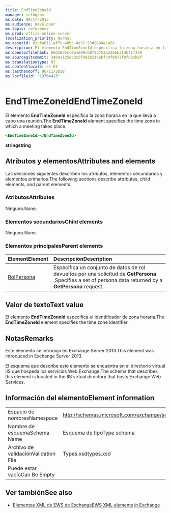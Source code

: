 ```yaml
---
title: EndTimeZoneId
manager: sethgros
ms.date: 09/17/2015
ms.audience: Developer
ms.topic: reference
ms.prod: office-online-server
localization_priority: Normal
ms.assetid: 02cf4611-affc-48bc-8e37-53d8694eca58
description: El elemento EndTimeZoneId especifica la zona horaria en la que lleva a cabo una reunión.
ms.openlocfilehash: 60d28d5ccea1e99cb8f95f52a22b6ba14bf1f349
ms.sourcegitcommit: 34041125dc8c5f993b21cebfc4f8b72f0fd2cb6f
ms.translationtype: MT
ms.contentlocale: es-ES
ms.lasthandoff: 06/11/2018
ms.locfileid: "19764413"
---
```

# <a name="endtimezoneid"></a><span data-ttu-id="d0eff-103">EndTimeZoneId</span><span class="sxs-lookup"><span data-stu-id="d0eff-103">EndTimeZoneId</span></span>

<span data-ttu-id="d0eff-104">El elemento **EndTimeZoneId** especifica la zona horaria en la que lleva a cabo una reunión.</span><span class="sxs-lookup"><span data-stu-id="d0eff-104">The **EndTimeZoneId** element specifies the time zone in which a meeting takes place.</span></span> 
  
```XML
<EndTimeZoneId></EndTimeZoneId>
```

 <span data-ttu-id="d0eff-105">**string**</span><span class="sxs-lookup"><span data-stu-id="d0eff-105">**string**</span></span>
## <a name="attributes-and-elements"></a><span data-ttu-id="d0eff-106">Atributos y elementos</span><span class="sxs-lookup"><span data-stu-id="d0eff-106">Attributes and elements</span></span>

<span data-ttu-id="d0eff-107">Las secciones siguientes describen los atributos, elementos secundarios y elementos primarios.</span><span class="sxs-lookup"><span data-stu-id="d0eff-107">The following sections describe attributes, child elements, and parent elements.</span></span>
  
### <a name="attributes"></a><span data-ttu-id="d0eff-108">Atributos</span><span class="sxs-lookup"><span data-stu-id="d0eff-108">Attributes</span></span>

<span data-ttu-id="d0eff-109">Ninguno.</span><span class="sxs-lookup"><span data-stu-id="d0eff-109">None.</span></span>
  
### <a name="child-elements"></a><span data-ttu-id="d0eff-110">Elementos secundarios</span><span class="sxs-lookup"><span data-stu-id="d0eff-110">Child elements</span></span>

<span data-ttu-id="d0eff-111">Ninguno.</span><span class="sxs-lookup"><span data-stu-id="d0eff-111">None.</span></span>
  
### <a name="parent-elements"></a><span data-ttu-id="d0eff-112">Elementos principales</span><span class="sxs-lookup"><span data-stu-id="d0eff-112">Parent elements</span></span>

|<span data-ttu-id="d0eff-113">**Element**</span><span class="sxs-lookup"><span data-stu-id="d0eff-113">**Element**</span></span>|<span data-ttu-id="d0eff-114">**Descripción**</span><span class="sxs-lookup"><span data-stu-id="d0eff-114">**Description**</span></span>|
|:-----|:-----|
|[<span data-ttu-id="d0eff-115">Rol</span><span class="sxs-lookup"><span data-stu-id="d0eff-115">Persona</span></span>](persona.md) <br/> |<span data-ttu-id="d0eff-116">Especifica un conjunto de datos de rol devueltos por una solicitud de **GetPersona** .</span><span class="sxs-lookup"><span data-stu-id="d0eff-116">Specifies a set of persona data returned by a **GetPersona** request.</span></span>  <br/> |
   
## <a name="text-value"></a><span data-ttu-id="d0eff-117">Valor de texto</span><span class="sxs-lookup"><span data-stu-id="d0eff-117">Text value</span></span>

<span data-ttu-id="d0eff-118">El elemento **EndTimeZoneId** especifica el identificador de zona horaria.</span><span class="sxs-lookup"><span data-stu-id="d0eff-118">The **EndTimeZoneId** element specifies the time zone identifier.</span></span> 
  
## <a name="remarks"></a><span data-ttu-id="d0eff-119">Notas</span><span class="sxs-lookup"><span data-stu-id="d0eff-119">Remarks</span></span>

<span data-ttu-id="d0eff-120">Este elemento se introdujo en Exchange Server 2013.</span><span class="sxs-lookup"><span data-stu-id="d0eff-120">This element was introduced in Exchange Server 2013.</span></span>
  
<span data-ttu-id="d0eff-121">El esquema que describe este elemento se encuentra en el directorio virtual IIS que hospeda los servicios Web Exchange.</span><span class="sxs-lookup"><span data-stu-id="d0eff-121">The schema that describes this element is located in the IIS virtual directory that hosts Exchange Web Services.</span></span>
  
## <a name="element-information"></a><span data-ttu-id="d0eff-122">Información del elemento</span><span class="sxs-lookup"><span data-stu-id="d0eff-122">Element information</span></span>

|||
|:-----|:-----|
|<span data-ttu-id="d0eff-123">Espacio de nombres</span><span class="sxs-lookup"><span data-stu-id="d0eff-123">Namespace</span></span>  <br/> |http://schemas.microsoft.com/exchange/services/2006/types  <br/> |
|<span data-ttu-id="d0eff-124">Nombre de esquema</span><span class="sxs-lookup"><span data-stu-id="d0eff-124">Schema Name</span></span>  <br/> |<span data-ttu-id="d0eff-125">Esquema de tipo</span><span class="sxs-lookup"><span data-stu-id="d0eff-125">Type schema</span></span>  <br/> |
|<span data-ttu-id="d0eff-126">Archivo de validación</span><span class="sxs-lookup"><span data-stu-id="d0eff-126">Validation File</span></span>  <br/> |<span data-ttu-id="d0eff-127">Types.xsd</span><span class="sxs-lookup"><span data-stu-id="d0eff-127">types.xsd</span></span>  <br/> |
|<span data-ttu-id="d0eff-128">Puede estar vacío</span><span class="sxs-lookup"><span data-stu-id="d0eff-128">Can Be Empty</span></span>  <br/> ||
   
## <a name="see-also"></a><span data-ttu-id="d0eff-129">Ver también</span><span class="sxs-lookup"><span data-stu-id="d0eff-129">See also</span></span>



- [<span data-ttu-id="d0eff-130">Elementos XML de EWS de Exchange</span><span class="sxs-lookup"><span data-stu-id="d0eff-130">EWS XML elements in Exchange</span></span>](ews-xml-elements-in-exchange.md)

